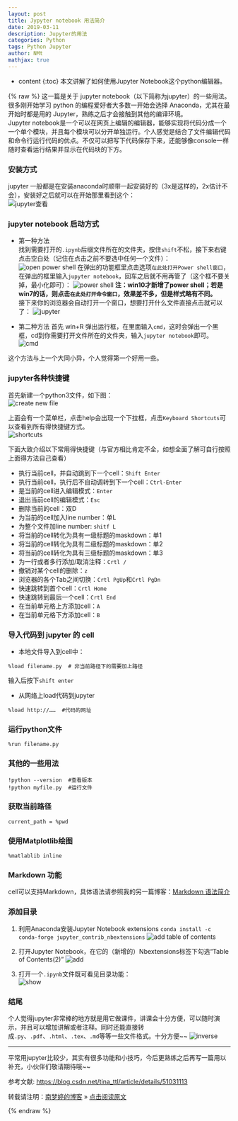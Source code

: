 ```yaml
---
layout: post
title: Jypyter notebook 用法简介
date: 2019-03-11
description: Jupyter的用法
categories: Python
tags: Python Jupyter 
author: NMt
mathjax: true
---
```


* content
{:toc}
本文讲解了如何使用Jupyter Notebook这个python编辑器。  

<div style='display: none'>
@@@@
</div>





{% raw %}
这一篇是关于 jupyter notebook（以下简称为jupyter）的一些用法。很多刚开始学习 python 的编程爱好者大多数一开始会选择 Anaconda，尤其在最开始时都是用的 Jupyter，熟练之后才会接触到其他的编译环境。  
Jupyter notebook是一个可以在网页上编辑的编辑器，能够实现将代码分成一个一个单个模块，并且每个模块可以分开单独运行。个人感觉是结合了文件编辑代码和命令行运行代码的优点。不仅可以把写下代码保存下来，还能够像console一样随时查看运行结果并显示在代码块的下方。  

### 安装方式  

jupyter 一般都是在安装anaconda时顺带一起安装好的（3x是这样的，2x估计不会），安装好之后就可以在开始那里看到这个：  
![jupyter查看][pt_01]

### jupyter notebook 启动方式

* 第一种方法  
找到需要打开的`.ipynb`后缀文件所在的文件夹，按住`shift`不松，接下来右键点击空白处（记住在点击之前不要选中任何一个文件）：  
![open power shell][pt_02]
在弹出的功能框里点击选项`在此处打开Power shell窗口`，在弹出的框里输入`jupyter notebook`，回车之后就不用再管了（这个框不要关掉，最小化即可）：
![power shell][pt_03]
**注：win10才新增了power shell；若是win7的话，则点击`在此处打开命令窗口`，效果差不多，但是样式略有不同。**  
接下来你的浏览器会自动打开一个窗口，想要打开什么文件直接点击就可以了：
![jupyter][pt_04]

*  第二种方法
首先 win+R 弹出运行框，在里面输入`cmd`，这时会弹出一个黑框，cd到你需要打开文件所在的文件夹，输入`jupyter notebook`即可。
![cmd][pt_05]

这个方法与上一个大同小异，个人觉得第一个好用一些。


### jupyter各种快捷键

首先新建一个python3文件，如下图：  
![create new file][pt_06]

上面会有一个菜单栏，点击help会出现一个下拉框，点击`Keyboard Shortcuts`可以查看到所有得快捷键方式。  
![shortcuts][pt_09]


下面大致介绍以下常用得快捷键（与官方相比肯定不全，如想全面了解可自行按照上面得方法自己查看）  
* 执行当前cell，并自动跳到下一个cell：`Shift Enter`  
* 执行当前cell，执行后不自动调转到下一个cell：`Ctrl-Enter`  
* 是当前的cell进入编辑模式：`Enter`  
* 退出当前cell的编辑模式：`Esc`  
* 删除当前的cell：双D  
* 为当前的cell加入line number：单L  
* 为整个文件加line number: `shitf L`  
* 将当前的cell转化为具有一级标题的maskdown：单1  
* 将当前的cell转化为具有二级标题的maskdown：单2  
* 将当前的cell转化为具有三级标题的maskdown：单3  
* 为一行或者多行添加/取消注释：`Crtl /`  
* 撤销对某个cell的删除：`z`  
* 浏览器的各个Tab之间切换：`Crtl PgUp`和`Crtl PgDn`   
* 快速跳转到首个cell：`Crtl Home`  
* 快速跳转到最后一个cell：`Crtl End`  
* 在当前单元格上方添加cell：`A`  
* 在当前单元格下方添加cell：`B`  

### 导入代码到 jupyter 的 cell  

* 本地文件导入到cell中：  
```
%load filename.py  # 非当前路径下的需要加上路径
```
输入后按下`shift enter`  

* 从网络上load代码到jupyter  
```
%load http://……  #代码的网址  
```

### 运行python文件  
```
%run filename.py  
```

### 其他的一些用法  
```
!python --version  #查看版本
!python myfile.py  #运行文件
```

### 获取当前路径  
```
current_path = %pwd
```

### 使用Matplotlib绘图  
```
%matlablib inline
```

### Markdown 功能  
cell可以支持Markdown，具体语法请参照我的另一篇博客：[Markdown 语法简介][Markdown]  

### 添加目录

1. 利用Anaconda安装Jupyter Notebook extensions `conda install -c conda-forge jupyter_contrib_nbextensions`
![add table of contents][pt_07]  

2. 打开Jupyter Notebook，在它的（新增的）Nbextensions标签下勾选“Table of Contents(2)” 
![add][pt_08] 

3. 打开一个`.ipynb`文件既可看见目录功能：  
![show][pt_10]

### 结尾  

个人觉得jupyter非常棒的地方就是用它做课件，讲课会十分方便，可以随时演示，并且可以增加讲解或者注释。同时还能直接转成`.py`、`.pdf`、`.html`、`.tex`、`.md`等等一些文件格式。十分方便~~
![inverse][pt_11] 

------- 

平常用jupyter比较少，其实有很多功能和小技巧，今后更熟练之后再写一篇用以补充，小伙伴们敬请期待哦~~

参考文献: https://blog.csdn.net/tina_ttl/article/details/51031113


转载请注明：[南梦婷的博客](https://norah2.github.io) » [点击阅读原文](https://norah2.github.io/2019/03/11/Jupyter/) 


<!--以下是本文中用到的链接-->
[Markdown]: https://norah2.github.io/2019/03/09/Markdown/

[pt_01]: https://gitee.com/nora2nan/blog-image/raw/master/04_Jupyter/01.png
[pt_02]: https://gitee.com/nora2nan/blog-image/raw/master/04_Jupyter/02.png
[pt_03]: https://gitee.com/nora2nan/blog-image/raw/master/04_Jupyter/03.png
[pt_04]: https://gitee.com/nora2nan/blog-image/raw/master/04_Jupyter/04.png
[pt_05]: https://gitee.com/nora2nan/blog-image/raw/master/04_Jupyter/05.png
[pt_06]: https://gitee.com/nora2nan/blog-image/raw/master/04_Jupyter/06.png
[pt_07]: https://gitee.com/nora2nan/blog-image/raw/master/04_Jupyter/07.png
[pt_08]: https://gitee.com/nora2nan/blog-image/raw/master/04_Jupyter/08.png
[pt_09]: https://gitee.com/nora2nan/blog-image/raw/master/04_Jupyter/09.png
[pt_10]: https://gitee.com/nora2nan/blog-image/raw/master/04_Jupyter/10.png
[pt_11]: https://gitee.com/nora2nan/blog-image/raw/master/04_Jupyter/11.png

{% endraw %}